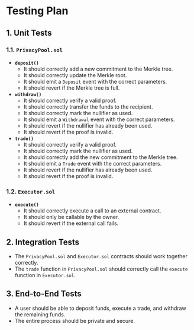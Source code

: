 # Testing Plan

## 1. Unit Tests

### 1.1. `PrivacyPool.sol`

- **`deposit()`**
    - It should correctly add a new commitment to the Merkle tree.
    - It should correctly update the Merkle root.
    - It should emit a `Deposit` event with the correct parameters.
    - It should revert if the Merkle tree is full.
- **`withdraw()`**
    - It should correctly verify a valid proof.
    - It should correctly transfer the funds to the recipient.
    - It should correctly mark the nullifier as used.
    - It should emit a `Withdrawal` event with the correct parameters.
    - It should revert if the nullifier has already been used.
    - It should revert if the proof is invalid.
- **`trade()`**
    - It should correctly verify a valid proof.
    - It should correctly mark the nullifier as used.
    - It should correctly add the new commitment to the Merkle tree.
    - It should emit a `Trade` event with the correct parameters.
    - It should revert if the nullifier has already been used.
    - It should revert if the proof is invalid.

### 1.2. `Executor.sol`

- **`execute()`**
    - It should correctly execute a call to an external contract.
    - It should only be callable by the owner.
    - It should revert if the external call fails.

## 2. Integration Tests

- The `PrivacyPool.sol` and `Executor.sol` contracts should work together correctly.
- The `trade` function in `PrivacyPool.sol` should correctly call the `execute` function in `Executor.sol`.

## 3. End-to-End Tests

- A user should be able to deposit funds, execute a trade, and withdraw the remaining funds.
- The entire process should be private and secure.
